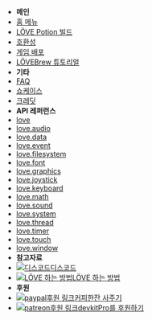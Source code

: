 - **메인**
- [홈 메뉴](ko-kr//)
- [LÖVE Potion 빌드](ko-kr/building)
- [호환성](ko-kr/compatibility)
- [게임 배포](ko-kr/packaging)
- [LÖVEBrew 튜토리얼](ko-kr/lovebrew)
- **기타**
- [FAQ](ko-kr/faq)
- [쇼케이스](ko-kr/showcase)
- [크레딧](ko-kr/credits)
- **API 레퍼런스**
- [love](ko-kr/api/love)
- [love.audio](ko-kr/api/audio)
- [love.data](ko-kr/api/data)
- [love.event](ko-kr/api/event)
- [love.filesystem](ko-kr/api/filesystem)
- [love.font](ko-kr/api/font)
- [love.graphics](ko-kr/api/graphics)
- [love.joystick](ko-kr/api/joystick)
- [love.keyboard](ko-kr/api/keyboard)
- [love.math](ko-kr/api/math)
- [love.sound](ko-kr/api/sound)
- [love.system](ko-kr/api/system)
- [love.thread](ko-kr/api/thread)
- [love.timer](ko-kr/api/timer)
- [love.touch](ko-kr/api/touch)
- [love.window](ko-kr/api/window)
- **참고자료**
- [![디스코드](https://icongr.am/simple/discord.svg?colored&size=16)디스코드](https://discord.gg/ggbKkhc)
- [![LÖVE 하는 방법](https://icongr.am/simple/readthedocs.svg?colored&size=16)LÖVE 하는 방법](https://sheepolution.com/learn/book/contents)
- **후원**
- [![paypal후원 링크](https://icongr.am/simple/buymeacoffee.svg?colored&size=16)커피한잔 사주기](https://paypal.me/TurtleP)
- [![patreon후원 링크](https://icongr.am/simple/patreon.svg?colored&size=16)devkitPro를 후원하기](https://www.patreon.com/devkitPro)
